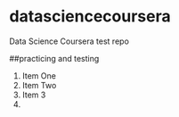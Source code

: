 datasciencecoursera
===================

Data Science Coursera test repo

##practicing and testing 

1. Item One
2. Item Two
3. Item 3
4. 
